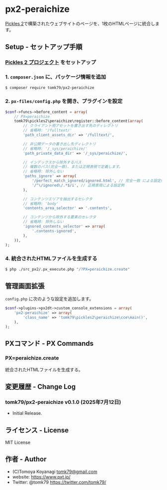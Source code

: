 # px2-peraichize

[Pickles 2](https://pickles2.com/)で構築されたウェブサイトのページを、1枚のHTMLページに統合します。

## Setup - セットアップ手順

### [Pickles 2 プロジェクト](https://pickles2.com/) をセットアップ

### 1. `composer.json` に、パッケージ情報を追加

```bash
$ composer require tomk79/px2-peraichize
```

### 2. `px-files/config.php` を開き、プラグインを設定

```php
$conf->funcs->before_content = array(
    // PX=peraichize
    tomk79\pickles2\peraichize\register::before_content(array(
        // クライアント用アセットを書き出す先のディレクトリ
        // 省略時: '/fulltext/'
        'path_client_assets_dir' => '/fulltext/',

        // 非公開データの書き出し先ディレクトリ
        // 省略時: '/_sys/peraichize/'
        'path_private_data_dir' => '/_sys/peraichize/',

        // インデックスから除外するパス
        // 複数のパス(完全一致)、または正規表現で定義します。
        // 省略時: 除外しない
        'paths_ignore' => array(
            '/perfect_match_ignored/ignored.html', // 完全一致 による設定例
            '/^\/ignored\/.*$/i', // 正規表現による設定例
        ),

        // コンテンツエリアを抽出するセレクタ
        // 省略時: 'body'
        'contents_area_selector' => '.contents',

        // コンテンツから除外する要素のセレクタ
        // 省略時: 除外しない
        'ignored_contents_selector' => array(
            '.contents-ignored',
        ),
    )),
);
```


### 4. 統合されたHTMLファイルを生成する

```bash
$ php ./src_px2/.px_execute.php "/?PX=peraichize.create"
```


## 管理画面拡張

`config.php` に次のような設定を追加します。

```php
$conf->plugins->px2dt->custom_console_extensions = array(
    'px2-peraichize' => array(
        'class_name' => 'tomk79\pickles2\peraichize\cce\main()',
    ),
);
```


## PXコマンド - PX Commands

### PX=peraichize.create

統合されたHTMLファイルを生成する。


## 変更履歴 - Change Log

### tomk79/px2-peraichize v0.1.0 (2025年7月12日)

- Initial Release.


## ライセンス - License

MIT License


## 作者 - Author

- (C)Tomoya Koyanagi <tomk79@gmail.com>
- website: <https://www.pxt.jp/>
- Twitter: @tomk79 <https://twitter.com/tomk79/>
